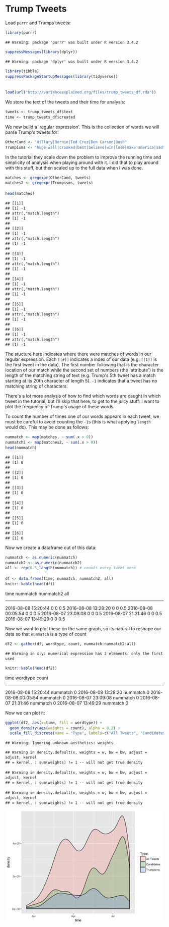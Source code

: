 # Trump Tweets



Load `purrr` and Trumps tweets:


```r
library(purrr)
```

```
## Warning: package 'purrr' was built under R version 3.4.2
```

```r
suppressMessages(library(dplyr))
```

```
## Warning: package 'dplyr' was built under R version 3.4.2
```

```r
library(tibble)
suppressPackageStartupMessages(library(tidyverse))


load(url("http://varianceexplained.org/files/trump_tweets_df.rda"))
```

We store the text of the tweets and their time for analysis:


```r
tweets <- trump_tweets_df$text
time <- trump_tweets_df$created
```

We now build a 'regular expression'. This is the collection of words we will parse Trump's tweets for:


```r
OtherCand <- "Hillary|Bernie|Ted Cruz|Ben Carson|Bush"
Trumpisms <- "huge|wall|crooked|best|believe|win|lose|make america|sad"
```

In the tutorial they scale down the problem to improve the running time and simplicity of analysis when playing around with it. I did that to play around with this stuff, but then scaled up to the full data when I was done.


```r
matches <- gregexpr(OtherCand, tweets)
matches2 <- gregexpr(Trumpisms, tweets)

head(matches)
```

```
## [[1]]
## [1] -1
## attr(,"match.length")
## [1] -1
## 
## [[2]]
## [1] -1
## attr(,"match.length")
## [1] -1
## 
## [[3]]
## [1] -1
## attr(,"match.length")
## [1] -1
## 
## [[4]]
## [1] -1
## attr(,"match.length")
## [1] -1
## 
## [[5]]
## [1] -1
## attr(,"match.length")
## [1] -1
## 
## [[6]]
## [1] -1
## attr(,"match.length")
## [1] -1
```

The stucture here indicates where there were matches of words in our regular expression. Each `[[#]]` indicates a index of our data (e.g. `[[1]]` is the first tweet in the data). The first number following that is the character location of our match while the second set of numbers (the 'attribute') is the length of the matching string of text (e.g. Trump's 5th tweet has a match starting at its 20th character of length 5). `-1` indicates that a tweet has no matching string of characters.

There's a lot more analysis of how to find which words are caught in which tweet in the tutorial, but I'll skip that here, to get to the juicy stuff: I want to plot the frequency of Trump's usage of these words.

To count the number of times one of our words appears in each tweet, we must be careful to avoid counting the `-1`s (this is what applying `length` would do). This may be done as follows:


```r
nummatch <- map(matches, ~ sum(.x > 0))
nummatch2 <- map(matches2, ~ sum(.x > 0))
head(nummatch)
```

```
## [[1]]
## [1] 0
## 
## [[2]]
## [1] 0
## 
## [[3]]
## [1] 0
## 
## [[4]]
## [1] 0
## 
## [[5]]
## [1] 0
## 
## [[6]]
## [1] 0
```

Now we create a dataframe out of this data:


```r
nummatch <- as.numeric(nummatch)
nummatch2 <- as.numeric(nummatch2)
all <- rep(0.5,length(nummatch)) # counts every tweet once

df <- data.frame(time, nummatch, nummatch2, all)
knitr::kable(head(df))
```



time                   nummatch   nummatch2   all
--------------------  ---------  ----------  ----
2016-08-08 15:20:44           0           0   0.5
2016-08-08 13:28:20           0           0   0.5
2016-08-08 00:05:54           0           0   0.5
2016-08-07 23:09:08           0           0   0.5
2016-08-07 21:31:46           0           0   0.5
2016-08-07 13:49:29           0           0   0.5

Now we want to plot these on the same graph, so its natural to reshape our data so that `nummatch` is a type of count


```r
df2 <- gather(df, wordtype, count, nummatch:nummatch2:all)
```

```
## Warning in x:y: numerical expression has 2 elements: only the first used
```

```r
knitr::kable(head(df2))
```



time                  wordtype    count
--------------------  ---------  ------
2016-08-08 15:20:44   nummatch        0
2016-08-08 13:28:20   nummatch        0
2016-08-08 00:05:54   nummatch        0
2016-08-07 23:09:08   nummatch        0
2016-08-07 21:31:46   nummatch        0
2016-08-07 13:49:29   nummatch        0

Now we can plot it:


```r
ggplot(df2, aes(x=time, fill = wordtype)) + 
  geom_density(aes(weights = count), alpha = 0.2) +
  scale_fill_discrete(name = "Type", labels=c("All Tweets", "Candidates","Trumpisms"))
```

```
## Warning: Ignoring unknown aesthetics: weights
```

```
## Warning in density.default(x, weights = w, bw = bw, adjust = adjust, kernel
## = kernel, : sum(weights) != 1 -- will not get true density

## Warning in density.default(x, weights = w, bw = bw, adjust = adjust, kernel
## = kernel, : sum(weights) != 1 -- will not get true density

## Warning in density.default(x, weights = w, bw = bw, adjust = adjust, kernel
## = kernel, : sum(weights) != 1 -- will not get true density
```

![](LittleBird_files/figure-html/unnamed-chunk-8-1.png)<!-- -->




